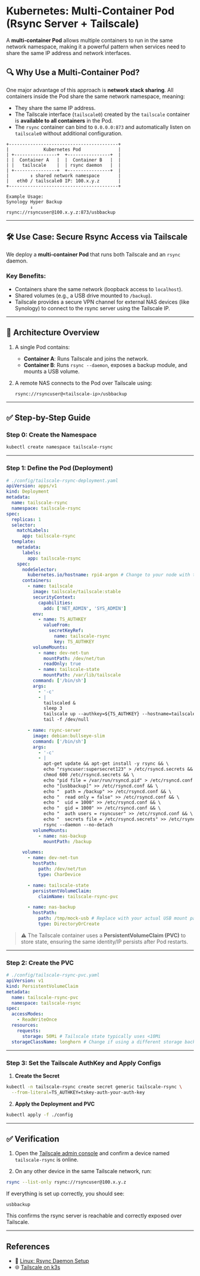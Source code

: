 # Kubernetes: Multi-Container Pod (Rsync Server + Tailscale)

A **multi-container Pod** allows multiple containers to run in the same network namespace, making it a powerful pattern when services need to share the same IP address and network interfaces.

## 🔍 Why Use a Multi-Container Pod?

One major advantage of this approach is **network stack sharing**. All containers inside the Pod share the same network namespace, meaning:

- They share the same IP address.
- The Tailscale interface (`tailscale0`) created by the `tailscale` container is **available to all containers** in the Pod.
- The `rsync` container can bind to `0.0.0.0:873` and automatically listen on `tailscale0` without additional configuration.

```
+-----------------------------------------+
|             Kubernetes Pod              |
| +----------------+  +----------------+  |
| |  Container A   |  |  Container B   |  |
| |   tailscale    |  | rsync daemon   |  |
| +----------------+  +----------------+  |
|        ↕ shared network namespace       |
|   eth0 / tailscale0 IP: 100.x.y.z       |
+-----------------------------------------+

Example Usage:
Synology Hyper Backup
         ↓
rsync://rsyncuser@100.x.y.z:873/usbbackup
```

---

## 🛠 Use Case: Secure Rsync Access via Tailscale

We deploy a **multi-container Pod** that runs both Tailscale and an `rsync` daemon.

### Key Benefits:

- Containers share the same network (loopback access to `localhost`).
- Shared volumes (e.g., a USB drive mounted to `/backup`).
- Tailscale provides a secure VPN channel for external NAS devices (like Synology) to connect to the rsync server using the Tailscale IP.

---

## 🧱 Architecture Overview

1. A single Pod contains:

   - **Container A**: Runs Tailscale and joins the network.
   - **Container B**: Runs `rsync --daemon`, exposes a backup module, and mounts a USB volume.

2. A remote NAS connects to the Pod over Tailscale using:

   ```
   rsync://rsyncuser@<tailscale-ip>/usbbackup
   ```

---

## ✅ Step-by-Step Guide

### Step 0: Create the Namespace

```bash
kubectl create namespace tailscale-rsync
```

---

### Step 1: Define the Pod (Deployment)

```yaml
# ./config/tailscale-rsync-deployment.yaml
apiVersion: apps/v1
kind: Deployment
metadata:
  name: tailscale-rsync
  namespace: tailscale-rsync
spec:
  replicas: 1
  selector:
    matchLabels:
      app: tailscale-rsync
  template:
    metadata:
      labels:
        app: tailscale-rsync
    spec:
      nodeSelector:
        kubernetes.io/hostname: rpi4-argon # Change to your node with the USB disk
      containers:
        - name: tailscale
          image: tailscale/tailscale:stable
          securityContext:
            capabilities:
              add: ['NET_ADMIN', 'SYS_ADMIN']
          env:
            - name: TS_AUTHKEY
              valueFrom:
                secretKeyRef:
                  name: tailscale-rsync
                  key: TS_AUTHKEY
          volumeMounts:
            - name: dev-net-tun
              mountPath: /dev/net/tun
              readOnly: true
            - name: tailscale-state
              mountPath: /var/lib/tailscale
          command: ['/bin/sh']
          args:
            - '-c'
            - |
              tailscaled &
              sleep 3
              tailscale up --authkey=${TS_AUTHKEY} --hostname=tailscale-rsync
              tail -f /dev/null

        - name: rsync-server
          image: debian:bullseye-slim
          command: ['/bin/sh']
          args:
            - '-c'
            - |
              apt-get update && apt-get install -y rsync && \
              echo "rsyncuser:supersecret123" > /etc/rsyncd.secrets && \
              chmod 600 /etc/rsyncd.secrets && \
              echo "pid file = /var/run/rsyncd.pid" > /etc/rsyncd.conf && \
              echo "[usbbackup]" >> /etc/rsyncd.conf && \
              echo "  path = /backup" >> /etc/rsyncd.conf && \
              echo "  read only = false" >> /etc/rsyncd.conf && \
              echo "  uid = 1000" >> /etc/rsyncd.conf && \
              echo "  gid = 1000" >> /etc/rsyncd.conf && \
              echo "  auth users = rsyncuser" >> /etc/rsyncd.conf && \
              echo "  secrets file = /etc/rsyncd.secrets" >> /etc/rsyncd.conf && \
              rsync --daemon --no-detach
          volumeMounts:
            - name: nas-backup
              mountPath: /backup

      volumes:
        - name: dev-net-tun
          hostPath:
            path: /dev/net/tun
            type: CharDevice

        - name: tailscale-state
          persistentVolumeClaim:
            claimName: tailscale-rsync-pvc

        - name: nas-backup
          hostPath:
            path: /tmp/mock-usb # Replace with your actual USB mount path
            type: DirectoryOrCreate
```

> ⚠️ The Tailscale container uses a **PersistentVolumeClaim (PVC)** to store state, ensuring the same identity/IP persists after Pod restarts.

---

### Step 2: Create the PVC

```yaml
# ./config/tailscale-rsync-pvc.yaml
apiVersion: v1
kind: PersistentVolumeClaim
metadata:
  name: tailscale-rsync-pvc
  namespace: tailscale-rsync
spec:
  accessModes:
    - ReadWriteOnce
  resources:
    requests:
      storage: 50Mi # Tailscale state typically uses <10Mi
  storageClassName: longhorn # Change if using a different storage backend
```

---

### Step 3: Set the Tailscale AuthKey and Apply Configs

1. **Create the Secret**

```bash
kubectl -n tailscale-rsync create secret generic tailscale-rsync \
  --from-literal=TS_AUTHKEY=tskey-auth-your-auth-key
```

2. **Apply the Deployment and PVC**

```bash
kubectl apply -f ./config
```

---

## ✅ Verification

1. Open the [Tailscale admin console](https://login.tailscale.com/admin/machines) and confirm a device named `tailscale-rsync` is online.

2. On any other device in the same Tailscale network, run:

```bash
rsync --list-only rsync://rsyncuser@100.x.y.z
```

If everything is set up correctly, you should see:

```
usbbackup
```

This confirms the rsync server is reachable and correctly exposed over Tailscale.

---

## References

- 🔧 [Linux: Rsync Daemon Setup](/linux/rsync-daemon)
- 🌐 [Tailscale on k3s](/kubernetes/tailscale-on-k3s)
